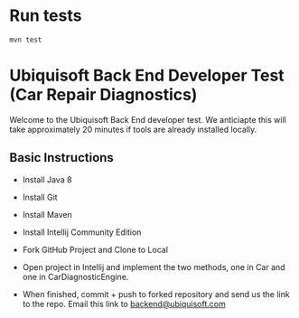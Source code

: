 
# Run tests

```
mvn test
```


# Ubiquisoft Back End Developer Test (Car Repair Diagnostics)

Welcome to the Ubiquisoft Back End developer test.
We anticiapte this will take approximately 20 minutes if tools are already installed locally.

## Basic Instructions

* Install Java 8
* Install Git
* Install Maven
* Install Intellij Community Edition

* Fork GitHub Project and Clone to Local

* Open project in Intellij and implement the two methods, one in Car and one in CarDiagnosticEngine.

* When finished, commit + push to forked repository and send us the link to the repo.  Email this link to backend@ubiquisoft.com
